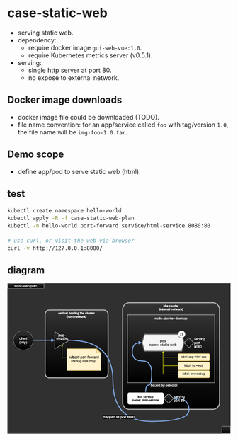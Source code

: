 # case-static-web

- serving static web.
- dependency:
  - require docker image `gui-web-vue:1.0`.
  - require Kubernetes metrics server (v0.5.1).
- serving:
  - single http server at port 80.
  - no expose to external network.

## Docker image downloads

- docker image file could be downloaded (TODO).
- file name convention: for an app/service called `foo` with tag/version `1.0`, the file name will be `img-foo-1.0.tar`.

## Demo scope

- define app/pod to serve static web (html).

## test

```sh
kubectl create namespace hello-world
kubectl apply -R -f case-static-web-plan
kubectl -n hello-world port-forward service/html-service 8080:80

# use curl, or visit the web via browser
curl -v http://127.0.0.1:8080/
```

## diagram

![case-static-web-plan](case-static-web-plan/case-static-web-plan.png)

